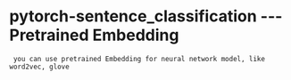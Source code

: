 # pytorch-sentence_classification --- Pretrained Embedding
	 you can use pretrained Embedding for neural network model, like word2vec, glove
